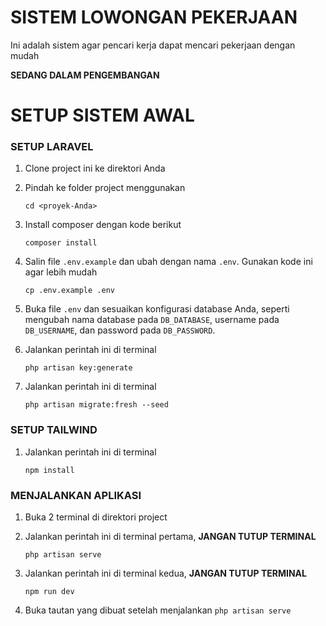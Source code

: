 # SISTEM LOWONGAN PEKERJAAN

Ini adalah sistem agar pencari kerja dapat mencari pekerjaan dengan mudah

**SEDANG DALAM PENGEMBANGAN**

# SETUP SISTEM AWAL

### SETUP LARAVEL

1. Clone project ini ke direktori Anda
2. Pindah ke folder project menggunakan

    ```
    cd <proyek-Anda>
    ```

3. Install composer dengan kode berikut

    ```
    composer install
    ```

4. Salin file `.env.example` dan ubah dengan nama `.env`. Gunakan kode ini agar lebih mudah

    ```
    cp .env.example .env
    ```

5. Buka file `.env` dan sesuaikan konfigurasi database Anda, seperti mengubah nama database pada `DB_DATABASE`, username pada `DB_USERNAME`, dan password pada `DB_PASSWORD`.

6. Jalankan perintah ini di terminal

    ```
    php artisan key:generate
    ```

7. Jalankan perintah ini di terminal

    ```
    php artisan migrate:fresh --seed
    ```

### SETUP TAILWIND

1. Jalankan perintah ini di terminal
    ```
    npm install
    ```

### MENJALANKAN APLIKASI

1. Buka 2 terminal di direktori project

2. Jalankan perintah ini di terminal pertama, **JANGAN TUTUP TERMINAL**

    ```
    php artisan serve
    ```

3. Jalankan perintah ini di terminal kedua, **JANGAN TUTUP TERMINAL**

    ```
    npm run dev
    ```

4. Buka tautan yang dibuat setelah menjalankan `php artisan serve`

